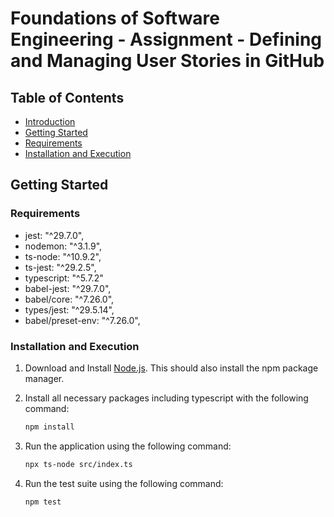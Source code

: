 # Foundations of Software Engineering - Assignment - Defining and Managing User Stories in GitHub

## Table of Contents

- [Introduction](#Introduction)
- [Getting Started](#Getting-Started)
- [Requirements](#Requirements)
- [Installation and Execution](#Installation-and-Execution)

## Getting Started

### Requirements

- jest: "^29.7.0",
- nodemon: "^3.1.9",
- ts-node: "^10.9.2",
- ts-jest: "^29.2.5",
- typescript: "^5.7.2"
- babel-jest: "^29.7.0",
- babel/core: "^7.26.0",
- types/jest: "^29.5.14",
- babel/preset-env: "^7.26.0",

### Installation and Execution

1. Download and Install [Node.js](https://nodejs.org/en/download/package-manager). This should also install the npm
   package manager.


2. Install all necessary packages including typescript with the following command:

   ```bash
   npm install
   ```

3. Run the application using the following command:
   ```bash
   npx ts-node src/index.ts
   ```

4. Run the test suite using the following command:
   ```bash
   npm test
   ```